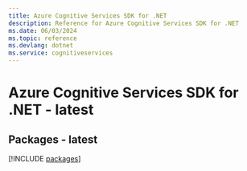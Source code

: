 ```yaml
---
title: Azure Cognitive Services SDK for .NET
description: Reference for Azure Cognitive Services SDK for .NET
ms.date: 06/03/2024
ms.topic: reference
ms.devlang: dotnet
ms.service: cognitiveservices
---
```

# Azure Cognitive Services SDK for .NET - latest
## Packages - latest
[!INCLUDE [packages](cognitive-services-index.md)]